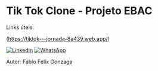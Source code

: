 # Tik Tok Clone - Projeto EBAC

Links úteis:

(https://tiktok---jornada-8a439.web.app/)

[![Linkedin](https://img.shields.io/badge/LinkedIn-0077B5?style=for-the-badge&logo=linkedin&logoColor=white)](https://www.linkedin.com/in/fabionzaga)
[![WhatsApp](https://img.shields.io/badge/WhatsApp-25D366?style=for-the-badge&logo=whatsapp&logoColor=white)](https://wa.me/55(11981396265))


Autor: Fábio Felix Gonzaga
